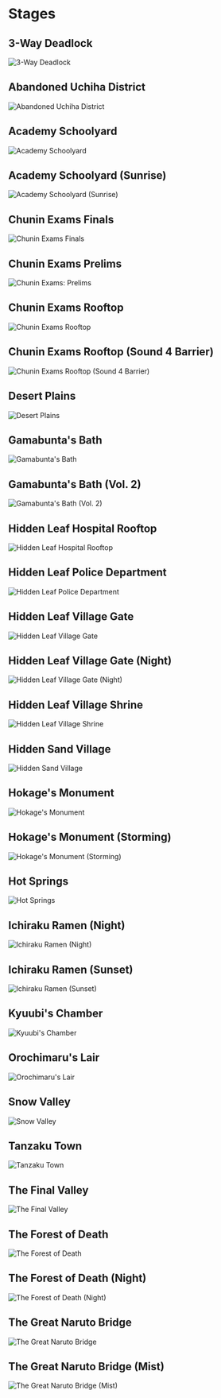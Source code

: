 # Stages

## 3-Way Deadlock
![3-Way Deadlock](/images/3_way_deadlock.png?raw=true "3-Way Deadlock")

## Abandoned Uchiha District
![Abandoned Uchiha District](/images/abandoned_uchiha_district.png?raw=true "Abandoned Uchiha District")

## Academy Schoolyard
![Academy Schoolyard](/images/academy_schoolyard.png?raw=true "Academy Schoolyard")

## Academy Schoolyard (Sunrise)
![Academy Schoolyard (Sunrise)](/images/academy_sunrise_schoolyard.png?raw=true "Academy Schoolyard (Sunrise)")

## Chunin Exams Finals
![Chunin Exams Finals](/images/chunin_exams_finals.png?raw=true "Chunin Exams Finals")

## Chunin Exams Prelims
![Chunin Exams: Prelims](/images/chunin_exams_prelims.png?raw=true "Chunin Exams: Prelims")

## Chunin Exams Rooftop
![Chunin Exams Rooftop](/images/chunin_exams_rooftop.png?raw=true "Chunin Exams Rooftop")

## Chunin Exams Rooftop (Sound 4 Barrier) 
![Chunin Exams Rooftop (Sound 4 Barrier)](/images/chunin_exams_rooftop_sound_4.png?raw=true "Chunin Exams Rooftop (Sound 4 Barrier)")

## Desert Plains
![Desert Plains](/images/desert_plains.png?raw=true "Desert Plains")

## Gamabunta's Bath
![Gamabunta's Bath](/images/gamabuntas_bath.png?raw=true "Gamabunta's Bath")

## Gamabunta's Bath (Vol. 2)
![Gamabunta's Bath (Vol. 2)](/images/gamabuntas_bath_2.png?raw=true "Gamabunta's Bath (Vol. 2)")

## Hidden Leaf Hospital Rooftop
![Hidden Leaf Hospital Rooftop](/images/hidden_leaf_hospital_rooftop.png?raw=true "Hidden Leaf Hospital Rooftop")

## Hidden Leaf Police Department
![Hidden Leaf Police Department](/images/hidden_leaf_police_department.png?raw=true "Hidden Leaf Police Department")

## Hidden Leaf Village Gate
![Hidden Leaf Village Gate](/images/hidden_leaf_village_gate.png?raw=true "Hidden Leaf Village Gate")

## Hidden Leaf Village Gate (Night)
![Hidden Leaf Village Gate (Night)](/images/hidden_leaf_village_gate_night.png?raw=true "Hidden Leaf Village Gate (Night)")

## Hidden Leaf Village Shrine
![Hidden Leaf Village Shrine](/images/hidden_leaf_village_shrine.png?raw=true "Hidden Leaf Village Shrine")

## Hidden Sand Village
![Hidden Sand Village](/images/hidden_sand_village.png?raw=true "Hidden Sand Village")

## Hokage's Monument
![Hokage's Monument](/images/hokages_monument.png?raw=true "Hokage's Monument")

## Hokage's Monument (Storming)
![Hokage's Monument (Storming)](/images/hokages_monument_storming.png?raw=true "Hokage's Monument (Storming)")

## Hot Springs
![Hot Springs](/images/hot_springs.png?raw=true "Hot Springs")

## Ichiraku Ramen (Night)
![Ichiraku Ramen (Night)](/images/ichiraku_ramen_night.png?raw=true "Ichiraku Ramen (Night)")

## Ichiraku Ramen (Sunset)
![Ichiraku Ramen (Sunset)](/images/ichiraku_ramen_sunset.png?raw=true "Ichiraku Ramen (Sunset)")

## Kyuubi's Chamber
![Kyuubi's Chamber](/images/kyuubis_chamber.png?raw=true "Kyuubi's Chamber")

## Orochimaru's Lair
![Orochimaru's Lair](/images/orochimarus_lair.png?raw=true "Orochimaru's Lair")

## Snow Valley
![Snow Valley](/images/snow_valley.png?raw=true "Snow Valley")

## Tanzaku Town
![Tanzaku Town](/images/tanzaku_town.png?raw=true "Tanzaku Town")

## The Final Valley
![The Final Valley](/images/the_final_valley.png?raw=true "The Final Valley")

## The Forest of Death
![The Forest of Death](/images/the_forest_of_death.png?raw=true "The Forest of Death")

## The Forest of Death (Night)
![The Forest of Death (Night)](/images/the_forest_of_death_night.png?raw=true "The Forest of Death (Night)")

## The Great Naruto Bridge
![The Great Naruto Bridge](/images/the_great_naruto_bridge.png?raw=true "The Great Naruto Bridge")

## The Great Naruto Bridge (Mist)
![The Great Naruto Bridge (Mist)](/images/the_great_naruto_bridge_mist.png?raw=true "The Great Naruto Bridge (Mist)")

